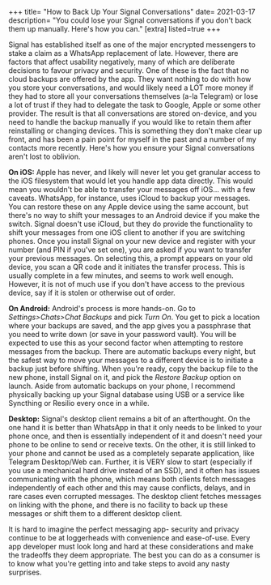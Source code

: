 +++
title= "How to Back Up Your Signal Conversations"
date= 2021-03-17
description= "You could lose your Signal conversations if you don't back them up manually. Here's how you can."
[extra]
listed=true
+++

Signal has established itself as one of the major encrypted messengers to stake a claim as a WhatsApp replacement of late. However, there are factors that affect usability negatively, many of which are deliberate decisions to favour privacy and security. One of these is the fact that no cloud backups are offered by the app. They want nothing to do with how you store your conversations, and would likely need a LOT more money if they had to store all your conversations themselves (a-la Telegram) or lose a lot of trust if they had to delegate the task to Google, Apple or some other provider. The result is that all conversations are stored on-device, and you need to handle the backup manually if you would like to retain them after reinstalling or changing devices. This is something they don't make clear up front, and has been a pain point for myself in the past and a number of my contacts more recently. Here's how you ensure your Signal conversations aren't lost to oblivion.

**On iOS:** Apple has never, and likely will never let you get granular access to the iOS filesystem that would let you handle app data directly. This would mean you wouldn't be able to transfer your messages off iOS... with a few caveats. WhatsApp, for instance, uses iCloud to backup your messages. You can restore these on any Apple device using the same account, but there's no way to shift your messages to an Android device if you make the switch. Signal doesn't use iCloud, but they do provide the functionality to shift your messages from one iOS client to another if you are switching phones. Once you install Signal on your new device and register with your number (and PIN if you've set one), you are asked if you want to transfer your previous messages. On selecting this, a prompt appears on your old device, you scan a QR code and it initiates the transfer process. This is usually complete in a few minutes, and seems to work well enough. However, it is not of much use if you don't have access to the previous device, say if it is stolen or otherwise out of order. 

**On Android:** Android's process is more hands-on. Go to *Settings>Chats>Chat Backups* and pick *Turn On*. You get to pick a location where your backups are saved, and the app gives you a passphrase that you need to write down (or save in your password vault). You will be expected to use this as your second factor when attempting to restore messages from the backup. There are automatic backups every night, but the safest way to move your messages to a different device is to initiate a backup just before shifting. When you're ready, copy the backup file to the new phone, install Signal on it, and pick the *Restore Backup* option on launch. Aside from automatic backups on your phone, I recommend physically backing up your Signal database using USB or a service like Syncthing or Resilio every once in a while.

**Desktop:** Signal's desktop client remains a bit of an afterthought. On the one hand it is better than WhatsApp in that it only needs to be linked to your phone once, and then is essentially independent of it and doesn't need your phone to be online to send or receive texts. On the other, it is still linked to your phone and cannot be used as a completely separate application, like Telegram Desktop/Web can. Further, it is VERY slow to start (especially if you use a mechanical hard drive instead of an SSD), and it often has issues communicating with the phone, which means both clients fetch messages independently of each other and this may cause conflicts, delays, and in rare cases even corrupted messages. The desktop client fetches messages on linking with the phone, and there is no facility to back up these messages or shift them to a different desktop client. 

It is hard to imagine the perfect messaging app- security and privacy continue to be at loggerheads with convenience and ease-of-use. Every app developer must look long and hard at these considerations and make the tradeoffs they deem appropriate. The best you can do as a consumer is to know what you're getting into and take steps to avoid any nasty surprises. 
